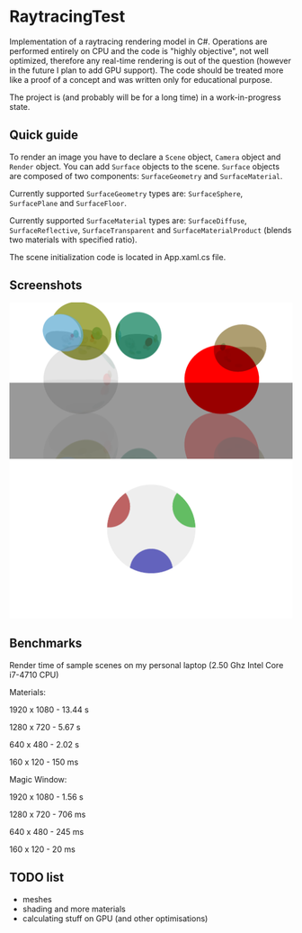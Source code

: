 # RaytracingTest

Implementation of a raytracing rendering model in C#.
Operations are performed entirely on CPU and the code is "highly objective", not well optimized, therefore any real-time rendering is out of the question (however in the future I plan to add GPU support).
The code should be treated more like a proof of a concept and was written only for educational purpose.

The project is (and probably will be for a long time) in a work-in-progress state.

Quick guide
-----------
To render an image you have to declare a ```Scene``` object, ```Camera``` object and ```Render``` object.
You can add ```Surface``` objects to the scene. ```Surface``` objects are composed of two components: ```SurfaceGeometry``` and ```SurfaceMaterial```.

Currently supported ```SurfaceGeometry``` types are: ```SurfaceSphere```, ```SurfacePlane``` and ```SurfaceFloor```.

Currently supported ```SurfaceMaterial``` types are: ```SurfaceDiffuse```, ```SurfaceReflective```, ```SurfaceTransparent``` and ```SurfaceMaterialProduct``` (blends two materials with specified ratio).

The scene initialization code is located in App.xaml.cs file.

Screenshots
-----------

![Materials sample scene](/materials.png)
![MagicWindow sample scene](/window.png)

Benchmarks
----------

Render time of sample scenes on my personal laptop (2.50 Ghz Intel Core i7-4710 CPU)

Materials:

1920 x 1080 - 13.44 s

1280 x 720  - 5.67 s

640 x 480   - 2.02 s

160 x 120   - 150 ms

Magic Window:

1920 x 1080 - 1.56 s

1280 x 720  - 706 ms

640 x 480   - 245 ms

160 x 120   - 20 ms

TODO list
---------
- meshes
- shading and more materials
- calculating stuff on GPU (and other optimisations)
